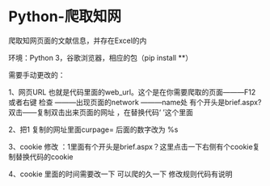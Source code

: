 # Python-爬取知网
爬取知网页面的文献信息，并存在Excel的内

环境：Python 3，谷歌浏览器，相应的包（pip install **）

需要手动更改的：

1、网页URL 也就是代码里面的web_url。这个是在你需要爬取的页面———F12 或者右键 检查 ———出现页面的network ———name处 
有个开头是brief.aspx? 双击——复制双击出来页面的网址 ，在替换代码‘ ’这个里面

2、把1 复制的网址里面curpage= 后面的数字改为 %s

3、cookie 修改 ：1里面有个开头是brief.aspx？这里点击一下右侧有个cookie复制替换代码的cookie


4、cookie 里面的时间需要改一下 可以爬的久一下  修改规则代码有说明
